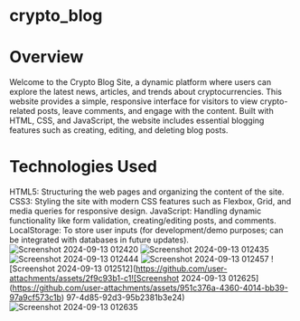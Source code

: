 # crypto_blog
# Overview
Welcome to the Crypto Blog Site, a dynamic platform where users can explore the latest news, articles, and trends about cryptocurrencies. This website provides a simple, responsive interface for visitors to view crypto-related posts, leave comments, and engage with the content. Built with HTML, CSS, and JavaScript, the website includes essential blogging features such as creating, editing, and deleting blog posts.
# Technologies Used
HTML5: Structuring the web pages and organizing the content of the site.
CSS3: Styling the site with modern CSS features such as Flexbox, Grid, and media queries for responsive design.
JavaScript: Handling dynamic functionality like form validation, creating/editing posts, and comments.
LocalStorage: To store user inputs (for development/demo purposes; can be integrated with databases in future updates).
![Screenshot 2024-09-13 012420](https://github.com/user-attachments/assets/cde744f5-b924-4787-820d-85fc450e39f2)
![Screenshot 2024-09-13 012435](https://github.com/user-attachments/assets/c9afc61c-8c0f-4f44-a670-c46232388992)
![Screenshot 2024-09-13 012444](https://github.com/user-attachments/assets/bc21e131-a534-4d11-96ec-c6b65e40367c)
![Screenshot 2024-09-13 012457](https://github.com/user-attachments/assets/574dd2f5-1b76-4f10-b4ac-84a12ebd7f5a)
![Screenshot 2024-09-13 012512](https://github.com/user-attachments/assets/2f9c93b1-c1![Screenshot 2024-09-13 012625](https://github.com/user-attachments/assets/951c376a-4360-4014-bb39-97a9cf573c1b)
97-4d85-92d3-95b2381b3e24)
![Screenshot 2024-09-13 012635](https://github.com/user-attachments/assets/b12257f0-0194-4b4b-bccd-d59909e86193)

